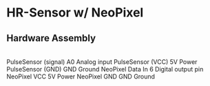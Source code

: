 # HR-Sensor w/ NeoPixel

## Hardware Assembly

<br Sensor:               Arduino:/>
PulseSensor (signal)  A0	  Analog input
PulseSensor (VCC)	    5V	  Power
PulseSensor (GND)	    GND	  Ground
NeoPixel Data In	    6	    Digital output pin
NeoPixel VCC	        5V	  Power
NeoPixel GND	        GND	  Ground
